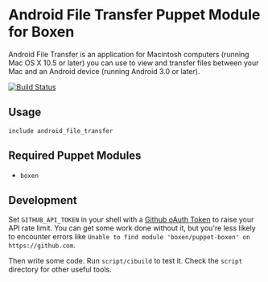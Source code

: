 # Android File Transfer Puppet Module for Boxen

Android File Transfer is an application for Macintosh computers (running Mac OS X 10.5 or later) you can use to view and transfer files between your Mac and an Android device (running Android 3.0 or later).

[![Build Status](https://travis-ci.org/singuerinc/puppet-android_file_transfer.png?branch=master)](https://travis-ci.org/singuerinc/puppet-android_file_transfer)

## Usage

```puppet
include android_file_transfer
```

## Required Puppet Modules

* `boxen`

## Development

Set `GITHUB_API_TOKEN` in your shell with a [Github oAuth Token](https://help.github.com/articles/creating-an-oauth-token-for-command-line-use) to raise your API rate limit. You can get some work done without it, but you're less likely to encounter errors like `Unable to find module 'boxen/puppet-boxen' on https://github.com`.

Then write some code. Run `script/cibuild` to test it. Check the `script`
directory for other useful tools.
